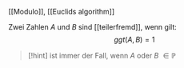 [[Modulo]], [[Euclids algorithm]]

Zwei Zahlen $A$ und $B$ sind [[teilerfremd]], wenn gilt:
$$ggt(A,\, B) = 1$$

> [!hint] ist immer der Fall, wenn $A$ oder $B$ $\in \mathbb{P}$ 

